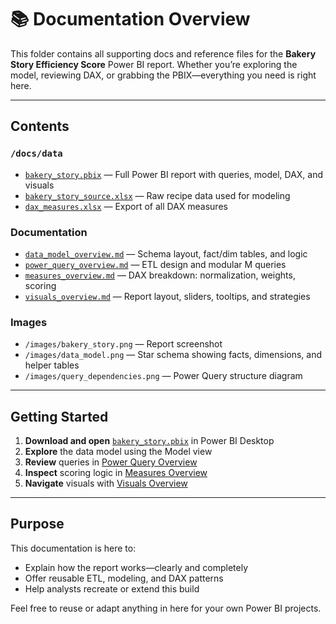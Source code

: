 # 📚 Documentation Overview

This folder contains all supporting docs and reference files for the **Bakery Story Efficiency Score** Power BI report. Whether you’re exploring the model, reviewing DAX, or grabbing the PBIX—everything you need is right here.

---

## Contents

### `/docs/data`
- [`bakery_story.pbix`](./data/bakery_story.pbix) — Full Power BI report with queries, model, DAX, and visuals  
- [`bakery_story_source.xlsx`](./data/bakery_story_source.xlsx) — Raw recipe data used for modeling  
- [`dax_measures.xlsx`](./data/dax_measures.xlsx) — Export of all DAX measures  

### Documentation
- [`data_model_overview.md`](./data_model_overview.md) — Schema layout, fact/dim tables, and logic  
- [`power_query_overview.md`](./power_query_overview.md) — ETL design and modular M queries  
- [`measures_overview.md`](./measures_overview.md) — DAX breakdown: normalization, weights, scoring  
- [`visuals_overview.md`](./visuals_overview.md) — Report layout, sliders, tooltips, and strategies

### Images
- `/images/bakery_story.png` — Report screenshot
- `/images/data_model.png` — Star schema showing facts, dimensions, and helper tables
- `/images/query_dependencies.png` — Power Query structure diagram
  
---

## Getting Started

1. **Download and open** [`bakery_story.pbix`](../data/bakery_story.pbix) in Power BI Desktop  
2. **Explore** the data model using the Model view  
3. **Review** queries in [Power Query Overview](./power_query_overview.md)  
4. **Inspect** scoring logic in [Measures Overview](./measures_overview.md)  
5. **Navigate** visuals with [Visuals Overview](./visuals_overview.md)

---

## Purpose

This documentation is here to:
- Explain how the report works—clearly and completely  
- Offer reusable ETL, modeling, and DAX patterns  
- Help analysts recreate or extend this build

Feel free to reuse or adapt anything in here for your own Power BI projects.
